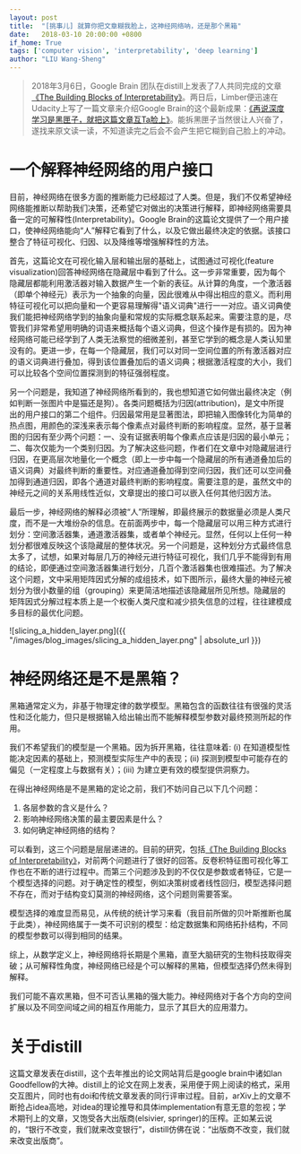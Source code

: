 ```yaml
---
layout: post
title:  "[挑事儿] 就算你把文章糊我脸上，这神经网络呐，还是那个黑箱"
date:   2018-03-10 20:00:00 +0800
if_home: True
tags: ['computer vision', 'interpretability', 'deep learning']
author: "LIU Wang-Sheng"
---
```



>2018年3月6日，Google Brain 团队在distill上发表了7人共同完成的文章 [《The Building Blocks of Interpretability》](https://distill.pub/2018/building-blocks/)。两日后，Limber便迅速在Udacity上写了一篇文章来介绍Google Brain的这个最新成果：[《再说深度学习是黑匣子，就把这篇文章互Ta脸上》](https://zhuanlan.zhihu.com/p/34378318)。能拆黑匣子当然很让人兴奋了，遂找来原文读一读，不知道读完之后会不会产生把它糊到自己脸上的冲动。

<!-- more -->

# 一个解释神经网络的用户接口
目前，神经网络在很多方面的推断能力已经超过了人类。但是，我们不仅希望神经网络能推断以帮助我们决策，还希望它对做出的决策进行解释，即神经网络需要具备一定的可解释性(Interpretability)。Google Brain的这篇论文提供了一个用户接口，使神经网络能向“人”解释它看到了什么，以及它做出最终决定的依据。该接口整合了特征可视化、归因、以及降维等增强解释性的方法。

首先，这篇论文在可视化输入层和输出层的基础上，试图通过可视化(feature visualization)回答神经网络在隐藏层中看到了什么。这一步非常重要，因为每个隐藏层都能利用激活器对输入数据产生一个新的表征。从计算的角度，一个激活器（即单个神经元）表示为一个抽象的向量，因此很难从中得出相应的意义。而利用特征可视化可以把向量和一个更容易理解得"语义词典"进行一一对应。语义词典使我们能把神经网络学到的抽象向量和常规的实际概念联系起来。需要注意的是，尽管我们非常希望用明确的词语来概括每个语义词典，但这个操作是有损的。因为神经网络可能已经学到了人类无法察觉的细微差别，甚至它学到的概念是人类认知里没有的。更进一步，在每一个隐藏层，我们可以对同一空间位置的所有激活器对应的语义词典进行叠加，得到该位置叠加后的语义词典；根据激活程度的大小，我们可以比较各个空间位置探测到的特征强弱程度。

另一个问题是，我知道了神经网络所看到的，我也想知道它如何做出最终决定（例如判断一张图片中是猫还是狗）。各类问题概括为归因(attribution)，是文中所提出的用户接口的第二个组件。归因最常用是显著图法，即把输入图像转化为简单的热点图，用颜色的深浅来表示每个像素点对最终判断的影响程度。显然，基于显著图的归因有至少两个问题：一、没有证据表明每个像素点应该是归因的最小单元；二、每次仅能为一个类别归因。为了解决这些问题，作者们在文章中对隐藏层进行归因，在更高层次地量化一个概念（即上一步中每一个隐藏层的所有通道叠加后的语义词典）对最终判断的重要性。对应通道叠加得到空间归因，我们还可以空间叠加得到通道归因，即各个通道对最终判断的影响程度。需要注意的是，虽然文中的神经元之间的关系用线性近似，文章提出的接口可以嵌入任何其他归因方法。

最后一步，神经网络的解释必须被“人”所理解，即最终展示的数据量必须是人类尺度，而不是一大堆纷杂的信息。在前面两步中，每一个隐藏层可以用三种方式进行划分：空间激活器集，通道激活器集，或者单个神经元。显然，任何以上任何一种划分都很难反映这个该隐藏层的整体状况。另一个问题是，这种划分方式最终信息太多了，试想，如果对每层几万的神经元进行特征可视化，我们几乎不能得到有用的结论，即便通过空间激活器集进行划分，几百个激活器集也很难描述。为了解决这个问题，文中采用矩阵因式分解的成组技术，如下图所示，最终大量的神经元被划分为很小数量的组（grouping）来更简洁地描述该隐藏层所见所想。隐藏层的矩阵因式分解过程本质上是一个权衡人类尺度和减少损失信息的过程，往往建模成多目标的最优化问题。

![slicing_a_hidden_layer.png]({{ "/images/blog_images/slicing_a_hidden_layer.png" | absolute_url }})


# 神经网络还是不是黑箱？
黑箱通常定义为，非基于物理定律的数学模型。黑箱包含的函数往往有很强的灵活性和泛化能力，但只是根据输入给出输出而不能解释模型参数对最终预测所起的作用。

我们不希望我们的模型是一个黑箱。因为拆开黑箱，往往意味着: (i) 在知道模型性能决定因素的基础上，预测模型实际生产中的表现；(ii) 探测到模型中可能存在的偏见（一定程度上与数据有关）；(iii) 为建立更有效的模型提供洞察力。

在得出神经网络是不是黑箱的定论之前，我们不妨问自己以下几个问题：

1. 各层参数的含义是什么？
2. 影响神经网络决策的最主要因素是什么？
3. 如何确定神经网络的结构？

可以看到，这三个问题是层层递进的。目前的研究，包括[《The Building Blocks of Interpretability》](https://distill.pub/2018/building-blocks/)，对前两个问题进行了很好的回答。反卷积特征图可视化等工作也在不断的进行过程中。而第三个问题涉及到的不仅仅是参数或者特征，它是一个模型选择的问题。对于确定性的模型，例如决策树或者线性回归，模型选择问题不存在，而对于结构变幻莫测的神经网络，这个问题则需要答案。

模型选择的难度显而易见，从传统的统计学习来看（我目前所做的贝叶斯推断也属于此类），神经网络属于一类不可识别的模型：给定数据集和网络拓扑结构，不同的模型参数可以得到相同的结果。

综上，从数学定义上，神经网络将长期是个黑箱，直至大脑研究的生物科技取得突破；从可解释性角度，神经网络已经是个可以解释的黑箱，但模型选择仍然未得到解释。

我们可能不喜欢黑箱，但不可否认黑箱的强大能力。神经网络对于各个方向的空间扩展以及不同空间域之间的相互作用能力，显示了其巨大的应用潜力。

# 关于distill
这篇文章发表在distill，这个去年推出的论文网站背后是google brain中诸如Ian Goodfellow的大神。distill上的论文在网上发表，采用便于网上阅读的格式，采用交互图片，同时也有doi和传统文章发表的同行评审过程。目前，arXiv上的文章不断抢占idea高地，对idea的理论推导和具体implementation有意无意的忽视；学术期刊上的文章，又饱受各大出版商(elsivier, springer)的压榨。正如某云说的，“银行不改变，我们就来改变银行”，distill仿佛在说：“出版商不改变，我们就来改变出版商”。





